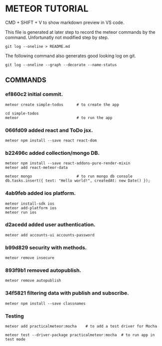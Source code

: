 METEOR TUTORIAL
===============

CMD + SHIFT + V to show markdown preview in VS code.

This file is generated at later step to record the meteor commands by the command. Unfortunatly not modified step by step.

```
git log --oneline > README.md
```

The following command also generates good looking log on git.
```
git log --oneline --graph --decorate --name-status
```

COMMANDS
--------
### ef860c2 initial commit.
```
meteor create simple-todos      # to create the app
```
```
cd simple-todos
meteor                          # to run the app
```
### 066fd09 added react and ToDo jsx.
```
meteor npm install --save react react-dom
```
### b22496c added collection/mongo DB.
```
meteor npm install --save react-addons-pure-render-mixin
meteor add react-meteor-data
```
```
meteor mongo                    # to run mongo db console
db.tasks.insert({ text: "Hello world!", createdAt: new Date() });
```
### 4ab9feb added ios platform.
```
meteor install-sdk ios
meteor add-platform ios
meteor run ios
```
### d2acedd added user authentication.
```
meteor add accounts-ui accounts-password
```
### b99d829 security with methods.
```
meteor remove insecure
```
### 893f9b1 removed autopublish.
```
meteor remove autopublish
```
### 34f5821 filtering data with publish and subscribe.
```
meteor npm install --save classnames
```
### Testing
```
meteor add practicalmeteor:mocha    # to add a test driver for Mocha
```
```
meteor test --driver-package practicalmeteor:mocha  # to run app in test mode
```

